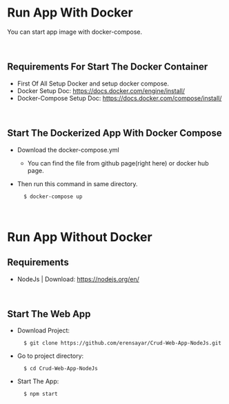 # Run App With Docker
You can start app image with docker-compose.

<br>

## Requirements For Start The Docker Container

* First Of All Setup Docker and setup docker compose.
* Docker Setup Doc: https://docs.docker.com/engine/install/
* Docker-Compose Setup Doc: https://docs.docker.com/compose/install/

<br>

## Start The Dockerized App With Docker Compose
* Download the docker-compose.yml
 
  * You can find the file from github page(right here) or docker hub page. 

* Then run this command in same directory.

        $ docker-compose up

<br>


# Run App Without Docker

## Requirements 

* NodeJs | Download: https://nodejs.org/en/

<br>

## Start The Web App
* Download Project:

        $ git clone https://github.com/erensayar/Crud-Web-App-NodeJs.git

* Go to project directory:

        $ cd Crud-Web-App-NodeJs

* Start The App:

        $ npm start

